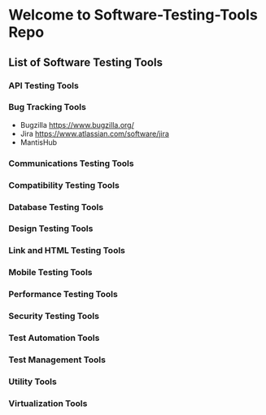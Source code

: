 # Welcome to Software-Testing-Tools Repo 
## List of Software Testing Tools
### API Testing Tools
### Bug Tracking Tools
- Bugzilla
https://www.bugzilla.org/
- Jira
https://www.atlassian.com/software/jira
- MantisHub

### Communications Testing Tools
### Compatibility Testing Tools
### Database Testing Tools
### Design Testing Tools
### Link and HTML Testing Tools
### Mobile Testing Tools
### Performance Testing Tools
### Security Testing Tools
### Test Automation Tools
### Test Management Tools
### Utility Tools
### Virtualization Tools



